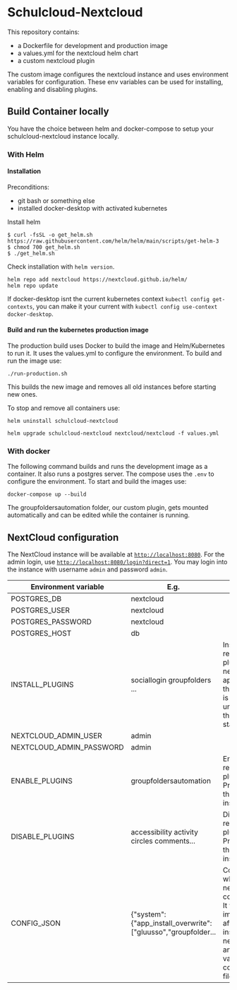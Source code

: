 # Schulcloud-Nextcloud

This repository contains:
- a Dockerfile for development and production image
- a values.yml for the nextcloud helm chart
- a custom nextcloud plugin

The custom image configures the nextcloud instance and uses environment variables for configuration.
These env variables can be used for installing, enabling and disabling plugins.

## Build Container locally
You have the choice between helm and docker-compose to setup your schulcloud-nextcloud instance locally.

### With Helm
#### Installation
Preconditions:
- git bash or something else
- installed docker-desktop with activated kubernetes

Install helm
```
$ curl -fsSL -o get_helm.sh https://raw.githubusercontent.com/helm/helm/main/scripts/get-helm-3
$ chmod 700 get_helm.sh
$ ./get_helm.sh
```
Check installation with `helm version`.

```
helm repo add nextcloud https://nextcloud.github.io/helm/
helm repo update
```

If docker-desktop isnt the current kubernetes context `kubectl config get-contexts`, you can make it your current with
`kubectl config use-context docker-desktop`.

#### Build and run the kubernetes production image

The production build uses Docker to build the image and Helm/Kubernetes to run it. 
It uses the values.yml to configure the environment. To build and run the image use:

```
./run-production.sh
```

This builds the new image and removes all old instances before starting new ones.

To stop and remove all containers use:

```
helm uninstall schulcloud-nextcloud
```
`helm upgrade schulcloud-nextcloud nextcloud/nextcloud -f values.yml`

### With docker

The following command builds and runs the development image as a container. It also runs a postgres server.
The compose uses the `.env` to configure the environment. To start and build the images use:

```
docker-compose up --build
```

The groupfoldersautomation folder, our custom plugin, gets mounted automatically and can be edited while the container is running.


## NextCloud configuration

The NextCloud instance will be available at [`http://localhost:8080`](http://localhost:8080).
For the admin login, use [`http://localhost:8080/login?direct=1`](http://localhost:8080/login?direct=1).
You may login into the instance with username `admin` and password `admin`.

| Environment variable     | E.g.                                                          | comment                                                                                                                                        |
|--------------------------|---------------------------------------------------------------|------------------------------------------------------------------------------------------------------------------------------------------------|
| POSTGRES_DB              | nextcloud                                                     |                                                                                                                                                |
| POSTGRES_USER            | nextcloud                                                     |                                                                                                                                                |
| POSTGRES_PASSWORD        | nextcloud                                                     |                                                                                                                                                |
| POSTGRES_HOST            | db                                                            |                                                                                                                                                |
| INSTALL_PLUGINS          | sociallogin groupfolders ...                                  | Installs all referecend plugins from nextcloud app store. If the appstore is unreachable the container startup fails.                          |
| NEXTCLOUD_ADMIN_USER     | admin                                                         |                                                                                                                                                |
| NEXTCLOUD_ADMIN_PASSWORD | admin                                                         |                                                                                                                                                |
| ENABLE_PLUGINS           | groupfoldersautomation                                        | Enables all referenced plugins. Precondition the plugin is installed.                                                                          |
| DISABLE_PLUGINS          | accessibility activity circles comments...                    | Disable all referenced plugins. Precondition the plugin is installed.                                                                          |
| CONFIG_JSON              | {"system":{"app_install_overwrite":["gluusso","groupfolder... | Contains the whole nextcloud configuration. It will be only imported after installation of nextcloud and overrides values of config.php files. |

